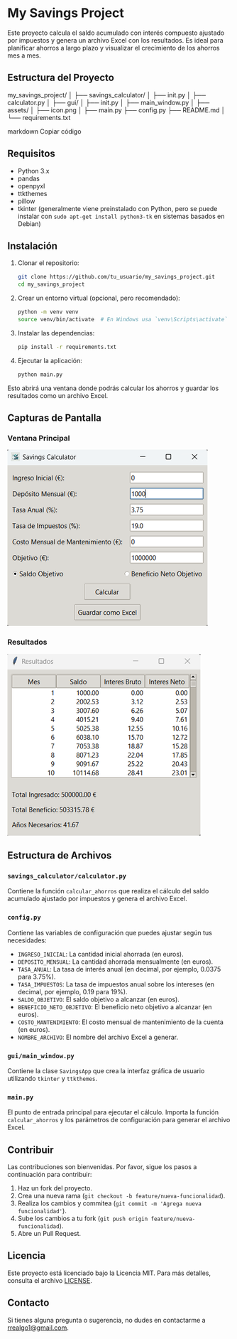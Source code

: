 
# My Savings Project

Este proyecto calcula el saldo acumulado con interés compuesto ajustado por impuestos y genera un archivo Excel con los resultados. Es ideal para planificar ahorros a largo plazo y visualizar el crecimiento de los ahorros mes a mes.

## Estructura del Proyecto

my_savings_project/
│
├── savings_calculator/
│ ├── init.py
│ ├── calculator.py
│
├── gui/
│ ├── init.py
│ ├── main_window.py
│
├── assets/
│ ├── icon.png
│
├── main.py
├── config.py
├── README.md
│
└── requirements.txt

markdown
Copiar código

## Requisitos

- Python 3.x
- pandas
- openpyxl
- ttkthemes
- pillow
- tkinter (generalmente viene preinstalado con Python, pero se puede instalar con `sudo apt-get install python3-tk` en sistemas basados en Debian)

## Instalación

1. Clonar el repositorio:

    ```sh
    git clone https://github.com/tu_usuario/my_savings_project.git
    cd my_savings_project
    ```

2. Crear un entorno virtual (opcional, pero recomendado):

    ```sh
    python -m venv venv
    source venv/bin/activate  # En Windows usa `venv\Scripts\activate`
    ```

3. Instalar las dependencias:

    ```sh
    pip install -r requirements.txt
    ```

4. Ejecutar la aplicación:

    ```sh
    python main.py
    ```

Esto abrirá una ventana donde podrás calcular los ahorros y guardar los resultados como un archivo Excel.

## Capturas de Pantalla

### Ventana Principal

![Ventana Principal](assets/main_window.png)

### Resultados

![Resultados](assets/result_window.png)

## Estructura de Archivos

### `savings_calculator/calculator.py`

Contiene la función `calcular_ahorros` que realiza el cálculo del saldo acumulado ajustado por impuestos y genera el archivo Excel.

### `config.py`

Contiene las variables de configuración que puedes ajustar según tus necesidades:
- `INGRESO_INICIAL`: La cantidad inicial ahorrada (en euros).
- `DEPOSITO_MENSUAL`: La cantidad ahorrada mensualmente (en euros).
- `TASA_ANUAL`: La tasa de interés anual (en decimal, por ejemplo, 0.0375 para 3.75%).
- `TASA_IMPUESTOS`: La tasa de impuestos anual sobre los intereses (en decimal, por ejemplo, 0.19 para 19%).
- `SALDO_OBJETIVO`: El saldo objetivo a alcanzar (en euros).
- `BENEFICIO_NETO_OBJETIVO`: El beneficio neto objetivo a alcanzar (en euros).
- `COSTO_MANTENIMIENTO`: El costo mensual de mantenimiento de la cuenta (en euros).
- `NOMBRE_ARCHIVO`: El nombre del archivo Excel a generar.

### `gui/main_window.py`

Contiene la clase `SavingsApp` que crea la interfaz gráfica de usuario utilizando `tkinter` y `ttkthemes`.

### `main.py`

El punto de entrada principal para ejecutar el cálculo. Importa la función `calcular_ahorros` y los parámetros de configuración para generar el archivo Excel.

## Contribuir

Las contribuciones son bienvenidas. Por favor, sigue los pasos a continuación para contribuir:

1. Haz un fork del proyecto.
2. Crea una nueva rama (`git checkout -b feature/nueva-funcionalidad`).
3. Realiza los cambios y commitea (`git commit -m 'Agrega nueva funcionalidad'`).
4. Sube los cambios a tu fork (`git push origin feature/nueva-funcionalidad`).
5. Abre un Pull Request.

## Licencia

Este proyecto está licenciado bajo la Licencia MIT. Para más detalles, consulta el archivo [LICENSE](LICENSE).

## Contacto

Si tienes alguna pregunta o sugerencia, no dudes en contactarme a [rrealgo1@gmail.com](mailto:rrealgo1@gmail.com).
